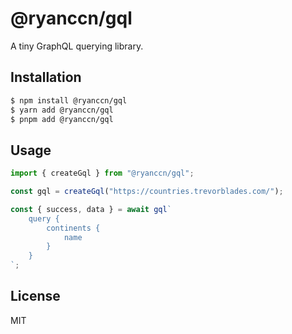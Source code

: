 # @ryanccn/gql

A tiny GraphQL querying library.

## Installation

```bash
$ npm install @ryanccn/gql
$ yarn add @ryanccn/gql
$ pnpm add @ryanccn/gql
```

## Usage

```typescript
import { createGql } from "@ryanccn/gql";

const gql = createGql("https://countries.trevorblades.com/");

const { success, data } = await gql`
	query {
		continents {
			name
		}
	}
`;
```

## License

MIT
